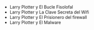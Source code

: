 * Larry Plotter y El Bucle Fisolofal
* Larry Plotter y La Clave Secreta del Wifi
* Larry Plotter y El Prisionero del firewall
* Larry Plotter y El Malware 

